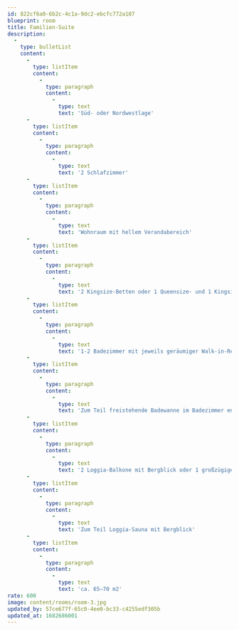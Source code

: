```yaml
---
id: 822cf6a0-6b2c-4c1a-9dc2-ebcfc772a107
blueprint: room
title: Familien-Suite
description:
  -
    type: bulletList
    content:
      -
        type: listItem
        content:
          -
            type: paragraph
            content:
              -
                type: text
                text: 'Süd- oder Nordwestlage'
      -
        type: listItem
        content:
          -
            type: paragraph
            content:
              -
                type: text
                text: '2 Schlafzimmer'
      -
        type: listItem
        content:
          -
            type: paragraph
            content:
              -
                type: text
                text: 'Wohnraum mit hellem Verandabereich'
      -
        type: listItem
        content:
          -
            type: paragraph
            content:
              -
                type: text
                text: '2 Kingsize-Betten oder 1 Queensize- und 1 Kingsize-Bett'
      -
        type: listItem
        content:
          -
            type: paragraph
            content:
              -
                type: text
                text: '1-2 Badezimmer mit jeweils geräumiger Walk-in-Regendusche'
      -
        type: listItem
        content:
          -
            type: paragraph
            content:
              -
                type: text
                text: 'Zum Teil freistehende Badewanne im Badezimmer en suite'
      -
        type: listItem
        content:
          -
            type: paragraph
            content:
              -
                type: text
                text: '2 Loggia-Balkone mit Bergblick oder 1 großzügiger Loggia-Balkon mit Bergpanoramasicht und 1 kleiner Loggia-Balkon mit Bergblick'
      -
        type: listItem
        content:
          -
            type: paragraph
            content:
              -
                type: text
                text: 'Zum Teil Loggia-Sauna mit Bergblick'
      -
        type: listItem
        content:
          -
            type: paragraph
            content:
              -
                type: text
                text: 'ca. 65–70 m2'
rate: 600
image: content/rooms/room-3.jpg
updated_by: 57ce677f-65c0-4ee0-bc33-c4255edf305b
updated_at: 1682686001
---
```

